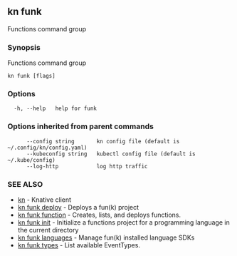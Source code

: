 ## kn funk

Functions command group

### Synopsis

Functions command group

```
kn funk [flags]
```

### Options

```
  -h, --help   help for funk
```

### Options inherited from parent commands

```
      --config string       kn config file (default is ~/.config/kn/config.yaml)
      --kubeconfig string   kubectl config file (default is ~/.kube/config)
      --log-http            log http traffic
```

### SEE ALSO

* [kn](kn.md)	 - Knative client
* [kn funk deploy](kn_funk_deploy.md)	 - Deploys a fun(k) project
* [kn funk function](kn_funk_function.md)	 - Creates, lists, and deploys functions.
* [kn funk init](kn_funk_init.md)	 - Initialize a functions project for a programming language in the current directory
* [kn funk languages](kn_funk_languages.md)	 - Manage fun(k) installed language SDKs
* [kn funk types](kn_funk_types.md)	 - List available EventTypes.

